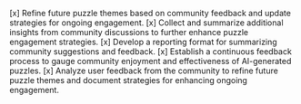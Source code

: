 [x] Refine future puzzle themes based on community feedback and update strategies for ongoing engagement.
[x] Collect and summarize additional insights from community discussions to further enhance puzzle engagement strategies.
[x] Develop a reporting format for summarizing community suggestions and feedback.
[x] Establish a continuous feedback process to gauge community enjoyment and effectiveness of AI-generated puzzles.
[x] Analyze user feedback from the community to refine future puzzle themes and document strategies for enhancing ongoing engagement.